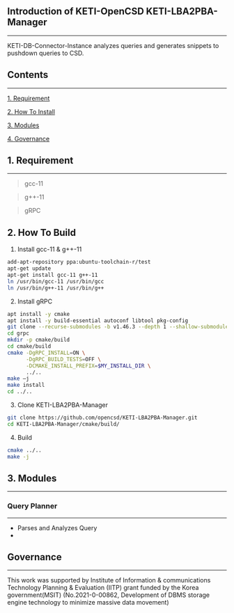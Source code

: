 ## Introduction of KETI-OpenCSD KETI-LBA2PBA-Manager
-------------

KETI-DB-Connector-Instance analyzes queries and generates snippets to pushdown queries to CSD.



## Contents
-------------
[1. Requirement](#1.-requirement)

[2. How To Install](#2.-how-to-build)

[3. Modules](#3.-modules)

[4. Governance](#governance)

## 1. Requirement
-------------
>   gcc-11

>   g++-11

>   gRPC


## 2. How To Build
1. Install gcc-11 & g++-11
```bash
add-apt-repository ppa:ubuntu-toolchain-r/test
apt-get update
apt-get install gcc-11 g++-11
ln /usr/bin/gcc-11 /usr/bin/gcc
ln /usr/bin/g++-11 /usr/bin/g++
```

2. Install gRPC
```bash
apt install -y cmake
apt install -y build-essential autoconf libtool pkg-config
git clone --recurse-submodules -b v1.46.3 --depth 1 --shallow-submodules https://github.com/grpc/grpc
cd grpc
mkdir -p cmake/build
cd cmake/build
cmake -DgRPC_INSTALL=ON \
      -DgRPC_BUILD_TESTS=OFF \
      -DCMAKE_INSTALL_PREFIX=$MY_INSTALL_DIR \
      ../..
make –j
make install
cd ../..
```

3. Clone KETI-LBA2PBA-Manager
```bash
git clone https://github.com/opencsd/KETI-LBA2PBA-Manager.git
cd KETI-LBA2PBA-Manager/cmake/build/
```

4. Build
```bash
cmake ../..
make -j
```

## 3. Modules
-------------
### Query Planner
-------------
- Parses and Analyzes Query
- 

## Governance
-------------
This work was supported by Institute of Information & communications Technology Planning & Evaluation (IITP) grant funded by the Korea government(MSIT) (No.2021-0-00862, Development of DBMS storage engine technology to minimize massive data movement)
